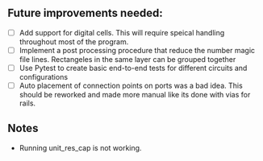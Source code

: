 ## Future improvements needed:
- [ ] Add support for digital cells. This will require speical handling throughout most of the program.
- [ ] Implement a post processing procedure that reduce the number magic file lines. 
      Rectangeles in the same layer can be grouped together 
- [ ] Use Pytest to create basic end-to-end tests for different circuits and configurations
- [ ] Auto placement of connection points on ports was a bad idea. This should be reworked and made more manual like its 
  done with vias for rails. 

## Notes
- Running unit_res_cap is not working.



